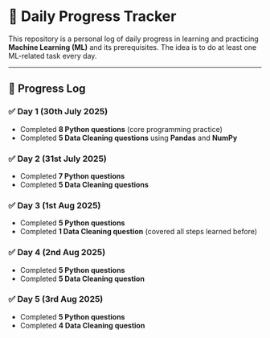# 📘 Daily Progress Tracker  

This repository is a personal log of daily progress in learning and practicing **Machine Learning (ML)** and its prerequisites. The idea is to do at least one ML-related task every day.  

---

## 🚀 Progress Log  

### ✅ Day 1  (30th July 2025)
- Completed **8 Python questions** (core programming practice)  
- Completed **5 Data Cleaning questions** using **Pandas** and **NumPy**  

### ✅ Day 2  (31st July 2025)
- Completed **7 Python questions**  
- Completed **5 Data Cleaning questions**  

### ✅ Day 3  (1st Aug 2025)
- Completed **5 Python questions**  
- Completed **1 Data Cleaning question** (covered all steps learned before)  

### ✅ Day 4 (2nd Aug 2025)
- Completed **5 Python questions**  
- Completed **5 Data Cleaning question** 

### ✅ Day 5 (3rd Aug 2025)
- Completed **5 Python questions**  
- Completed **4 Data Cleaning question** 
